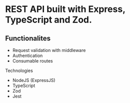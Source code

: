 # REST API built with Express, TypeScript and Zod.

## Functionalites
- Request validation with middleware
- Authentication
- Consumable routes

Technologies
- NodeJS (ExpressJS)
- TypeScript
- Zod
- Jest
